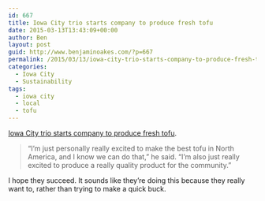 ```yaml
---
id: 667
title: Iowa City trio starts company to produce fresh tofu
date: 2015-03-13T13:43:09+00:00
author: Ben
layout: post
guid: http://www.benjaminoakes.com/?p=667
permalink: /2015/03/13/iowa-city-trio-starts-company-to-produce-fresh-tofu/
categories:
  - Iowa City
  - Sustainability
tags:
  - iowa city
  - local
  - tofu
---
```

[Iowa City trio starts company to produce fresh tofu](http://www.press-citizen.com/story/news/local/2015/03/12/iowa-city-trio-starts-company-produce-fresh-tofu/70231216/).

> &#8220;I&#8217;m just personally really excited to make the best tofu in North America, and I know we can do that,&#8221; he said. &#8220;I&#8217;m also just really excited to produce a really quality product for the community.&#8221;​

I hope they succeed. It sounds like they&#8217;re doing this because they really want to, rather than trying to make a quick buck.
